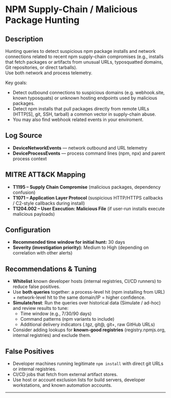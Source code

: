 # NPM Supply-Chain / Malicious Package Hunting

## Description
Hunting queries to detect suspicious npm package installs and network connections related to recent npm supply-chain compromises (e.g., installs that fetch packages or artifacts from unusual URLs, typosquatted domains, Git repositories, or direct tarballs).  
Use both network and process telemetry.

Key goals:
- Detect outbound connections to suspicious domains (e.g. webhook.site, known typosquats) or unknown hosting endpoints used by malicious packages.
- Detect npm installs that pull packages directly from remote URLs (HTTP[S], git, SSH, tarball) a common vector in supply-chain abuse.
- You may also find webhook related events in your enviroment.

## Log Source
- **DeviceNetworkEvents** — network outbound and URL telemetry  
- **DeviceProcessEvents** — process command lines (npm, npx) and parent process context

## MITRE ATT&CK Mapping
- **T1195 – Supply Chain Compromise** (malicious packages, dependency confusion)  
- **T1071 – Application Layer Protocol** (suspicious HTTP/HTTPS callbacks / C2-style callbacks during install)  
- **T1204.002 – User Execution: Malicious File** (if user-run installs execute malicious payloads)

## Configuration
- **Recommended time window for initial hunt:** 30 days  
- **Severity (investigation priority):** Medium to High (depending on correlation with other alerts)

## Recommendations & Tuning
- **Whitelist** known developer hosts (internal registries, CI/CD runners) to reduce false positives.  
- Use **both queries** together: a process-level hit (npm installing from URL) + network-level hit to the same domain/IP = higher confidence.  
- **Simulate/test**: Run the queries over historical data (Simulate / ad-hoc) and review results to tune:
  - Time window (e.g., 7/30/90 days)  
  - Command patterns (npm variants to include)  
  - Additional delivery indicators (.tgz, git@, git+, raw GitHub URLs)  
- Consider adding lookups for **known-good registries** (registry.npmjs.org, internal registries) and exclude them.

## False Positives
- Developer machines running legitimate `npm install` with direct git URLs or internal registries.  
- CI/CD jobs that fetch from external artifact stores.  
- Use host or account exclusion lists for build servers, developer workstations, and known automation accounts.

---
